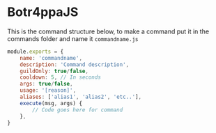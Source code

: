 # Botr4ppaJS

This is the command structure below, to make a command put it in the commands folder and name it `commandname.js`

```js
module.exports = {
    name: 'commandname',
    description: 'Command description',
    guildOnly: true/false,
    cooldown: 5, // In seconds
    args: true/false,
    usage: '[reason]',
    aliases: ['alias1', 'alias2', 'etc..'],
    execute(msg, args) {
        // Code goes here for command
    },
}
```
